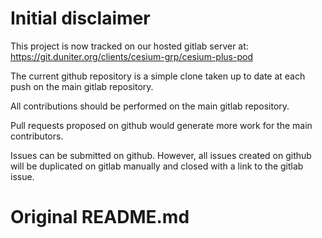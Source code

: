 # Initial disclaimer
This project is now tracked on our hosted gitlab server at:
https://git.duniter.org/clients/cesium-grp/cesium-plus-pod

The current github repository is a simple clone taken up to date at each push on the main gitlab repository.

All contributions should be performed on the main gitlab repository.

Pull requests proposed on github would generate more work for the main contributors.

Issues can be submitted on github. However, all issues created on github will be duplicated on gitlab manually and closed with a link to the gitlab issue.


# Original README.md
